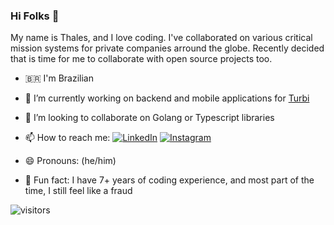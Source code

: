 ### Hi Folks 👋

My name is Thales, and I love coding.
I've collaborated on various critical mission systems for private companies arround the globe.
Recently decided that is time for me to collaborate with open source projects too.

- 🇧🇷 I'm Brazilian
- 🚙 I’m currently working on backend and mobile applications for [Turbi](https://turbi.com.br)
- 👯 I’m looking to collaborate on Golang or Typescript libraries
- 📫 How to reach me: [![LinkedIn](https://img.shields.io/badge/LinkedIn-%230077B5.svg?&style=flat-square&logo=linkedin&logoColor=white)](https://www.linkedin.com/in/tmontdev/) [![Instagram](https://img.shields.io/badge/Instagram-%23E4405F.svg?&style=flat-square&logo=instagram&logoColor=white)](https://www.instagram.com/the.monteiro/)

- 😄 Pronouns: (he/him)
- 🤭 Fun fact: I have 7+ years of coding experience, and most part of the time, I still feel like a fraud

![visitors](https://visitor-badge.laobi.icu/badge?page_id=tmontdev.tmontdev)
